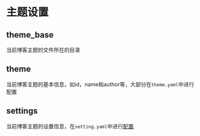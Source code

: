 # 主题设置

## **theme\_base**

当前博客主题的文件所在的目录

## **theme**

当前博客主题的基本信息，如id，name和author等，大部分在`theme.yaml`中进行配置

## **settings**

当前博客主题的设置信息，在`setting.yaml`中进行[配置](../../zhu-ti-xin-xi/zhu-ti-pei-zhi.md)
